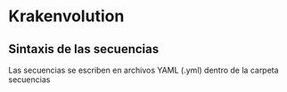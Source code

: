 # Krakenvolution
## Sintaxis de las secuencias
Las secuencias se escriben en archivos YAML (.yml) dentro de la carpeta secuencias
